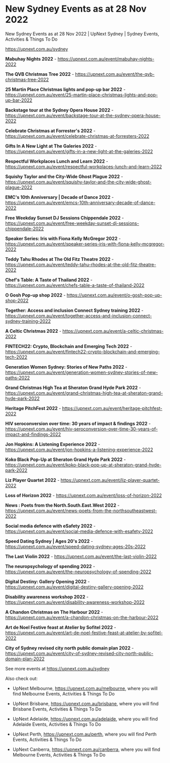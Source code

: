 # New Sydney Events as at 28 Nov 2022
New Sydney Events as at 28 Nov 2022 | UpNext Sydney | Sydney Events, Activities &amp; Things To Do

https://upnext.com.au/sydney


**Mabuhay Nights 2022** - https://upnext.com.au/event/mabuhay-nights-2022

**The QVB Christmas Tree 2022** - https://upnext.com.au/event/the-qvb-christmas-tree-2022

**25 Martin Place Christmas lights and pop-up bar 2022** - https://upnext.com.au/event/25-martin-place-christmas-lights-and-pop-up-bar-2022

**Backstage tour at the Sydney Opera House 2022** - https://upnext.com.au/event/backstage-tour-at-the-sydney-opera-house-2022

**Celebrate Christmas at Forrester's 2022** - https://upnext.com.au/event/celebrate-christmas-at-forresters-2022

**Gifts In A New Light at The Galeries 2022** - https://upnext.com.au/event/gifts-in-a-new-light-at-the-galeries-2022

**Respectful Workplaces Lunch and Learn 2022** - https://upnext.com.au/event/respectful-workplaces-lunch-and-learn-2022

**Squishy Taylor and the City-Wide Ghost Plague 2022** - https://upnext.com.au/event/squishy-taylor-and-the-city-wide-ghost-plague-2022

**EMC's 10th Anniversary | Decade of Dance 2022** - https://upnext.com.au/event/emcs-10th-anniversary-decade-of-dance-2022

**Free Weekday Sunset DJ Sessions Chippendale 2022** - https://upnext.com.au/event/free-weekday-sunset-dj-sessions-chippendale-2022

**Speaker Series: Iris with Fiona Kelly McGregor 2022** - https://upnext.com.au/event/speaker-series-iris-with-fiona-kelly-mcgregor-2022

**Teddy Tahu Rhodes at The Old Fitz Theatre 2022** - https://upnext.com.au/event/teddy-tahu-rhodes-at-the-old-fitz-theatre-2022

**Chef's Table: A Taste of Thailand 2022** - https://upnext.com.au/event/chefs-table-a-taste-of-thailand-2022

**O Gosh Pop-up shop 2022** - https://upnext.com.au/event/o-gosh-pop-up-shop-2022

**Together: Access and inclusion Connect Sydney training 2022** - https://upnext.com.au/event/together-access-and-inclusion-connect-sydney-training-2022

**A Celtic Christmas 2022** - https://upnext.com.au/event/a-celtic-christmas-2022

**FINTECH22: Crypto, Blockchain and Emerging Tech 2022** - https://upnext.com.au/event/fintech22-crypto-blockchain-and-emerging-tech-2022

**Generation Women Sydney: Stories of New Paths 2022** - https://upnext.com.au/event/generation-women-sydney-stories-of-new-paths-2022

**Grand Christmas High Tea at Sheraton Grand Hyde Park 2022** - https://upnext.com.au/event/grand-christmas-high-tea-at-sheraton-grand-hyde-park-2022

**Heritage PitchFest 2022** - https://upnext.com.au/event/heritage-pitchfest-2022

**HIV seroconversion over time: 30 years of impact & findings 2022** - https://upnext.com.au/event/hiv-seroconversion-over-time-30-years-of-impact-and-findings-2022

**Jon Hopkins: A Listening Experience 2022** - https://upnext.com.au/event/jon-hopkins-a-listening-experience-2022

**Koko Black Pop-Up at Sheraton Grand Hyde Park 2022** - https://upnext.com.au/event/koko-black-pop-up-at-sheraton-grand-hyde-park-2022

**Liz Player Quartet 2022** - https://upnext.com.au/event/liz-player-quartet-2022

**Loss of Horizon 2022** - https://upnext.com.au/event/loss-of-horizon-2022

**News : Poets from the North.South.East.West 2022** - https://upnext.com.au/event/news-poets-from-the-northsoutheastwest-2022

**Social media defence with eSafety 2022** - https://upnext.com.au/event/social-media-defence-with-esafety-2022

**Speed Dating Sydney | Ages 20's 2022** - https://upnext.com.au/event/speed-dating-sydney-ages-20s-2022

**The Last Violin 2022** - https://upnext.com.au/event/the-last-violin-2022

**The neuropsychology of spending 2022** - https://upnext.com.au/event/the-neuropsychology-of-spending-2022

**Digital Destiny: Gallery Opening 2022** - https://upnext.com.au/event/digital-destiny-gallery-opening-2022

**Disability awareness workshop 2022** - https://upnext.com.au/event/disability-awareness-workshop-2022

**A Chandon Christmas on The Harbour 2022** - https://upnext.com.au/event/a-chandon-christmas-on-the-harbour-2022

**Art de Noel Festive feast at Atelier by Sofitel 2022** - https://upnext.com.au/event/art-de-noel-festive-feast-at-atelier-by-sofitel-2022

**City of Sydney revised city north public domain plan 2022** - https://upnext.com.au/event/city-of-sydney-revised-city-north-public-domain-plan-2022



See more events at https://upnext.com.au/sydney


Also check out:

* UpNext Melbourne, https://upnext.com.au/melbourne, where you will find Melbourne Events, Activities & Things To Do

* UpNext Brisbane, https://upnext.com.au/brisbane, where you will find Brisbane Events, Activities & Things To Do

* UpNext Adelaide, https://upnext.com.au/adelaide, where you will find Adelaide Events, Activities & Things To Do

* UpNext Perth, https://upnext.com.au/perth, where you will find Perth Events, Activities & Things To Do

* UpNext Canberra, https://upnext.com.au/canberra, where you will find Melbourne Events, Activities & Things To Do